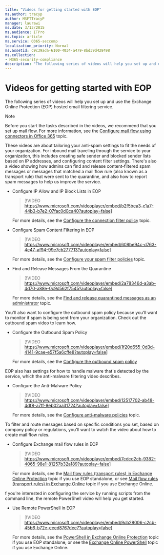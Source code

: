 ```yaml
---
title: "Videos for getting started with EOP"
ms.author: tracyp
author: MSFTTracyP
manager: laurawi
ms.date: 3/13/2015
ms.audience: ITPro
ms.topic: article
ms.service: O365-seccomp
localization_priority: Normal
ms.assetid: c9c39ada-6100-4034-a479-8bd39d428498
ms.collection:
- M365-security-compliance
description: "The following series of videos will help you set up and use the Exchange Online Protection (EOP) hosted email filtering service."
---
```


# Videos for getting started with EOP

The following series of videos will help you set up and use the Exchange Online Protection (EOP) hosted email filtering service.
  
> [!NOTE]
> Before you start the tasks described in the videos, we recommend that you set up mail flow. For more information, see the [Configure mail flow using connectors in Office 365](http://technet.microsoft.com/library/854b5a50-4462-4836-a092-37e208d29624.aspx) topic. 
  
These videos are about tailoring your anti-spam settings to fit the needs of your organization. For inbound mail traveling through the service to your organization, this includes creating safe sender and blocked sender lists based on IP addresses, and configuring content filter settings. There's also a video showing how admins can find and release content-filtered spam messages or messages that matched a mail flow rule (also known as a transport rule) that were sent to the quarantine, and also how to report spam messages to help us improve the service.
  
- Configure IP Allow and IP Block Lists in EOP
    > [!VIDEO https://www.microsoft.com/videoplayer/embed/b2f5bea3-e1a7-44b3-b7e2-07fac0d0ca40?autoplay=false]
  
    For more details, see the [Configure the connection filter policy](../configure-the-connection-filter-policy.md) topic. 
    
- Configure Spam Content Filtering in EOP
    > [!VIDEO https://www.microsoft.com/videoplayer/embed/608be94c-d763-4c47-af94-99e7cb277713?autoplay=false]
  
    For more details, see the [Configure your spam filter policies](../configure-your-spam-filter-policies.md) topic. 
    
- Find and Release Messages From the Quarantine
    > [!VIDEO https://www.microsoft.com/videoplayer/embed/2a78346d-a3ab-4d70-a88e-0c9d562f7545?autoplay=false]
  
    For more details, see the [Find and release quarantined messages as an administrator](../find-and-release-quarantined-messages-as-an-administrator.md) topic. 
    
You'll also want to configure the outbound spam policy because you'll want to monitor if spam is being sent from your organization. Check out the outbound spam video to learn how.
  
- Configure the Outbound Spam Policy
    > [!VIDEO https://www.microsoft.com/videoplayer/embed/1f20d655-0d3d-4141-9cae-e57f5a6cffe8?autoplay=false]
  
    For more details, see the [Configure the outbound spam policy](../configure-the-outbound-spam-policy.md)
    
EOP also has settings for how to handle malware that's detected by the service, which the anti-malware filtering video describes.
  
- Configure the Anti-Malware Policy
    > [!VIDEO https://www.microsoft.com/videoplayer/embed/12517702-ab48-4df8-a7ff-8eb02aa31724?autoplay=false]
  
    For more details, see the [Configure anti-malware policies](../configure-anti-malware-policies.md) topic. 
    
To filter and route messages based on specific conditions you set, based on company policy or regulations, you'll want to watch the video about how to create mail flow rules.
  
- Configure Exchange mail flow rules in EOP
    > [!VIDEO https://www.microsoft.com/videoplayer/embed/7cdcd2cb-9382-4065-98e1-81257b32a189?autoplay=false]
  
    For more details, see the [Mail flow rules (transport rules) in Exchange Online Protection](mail-flow-rules-transport-rules-0.md) topic if you use EOP standalone, or see [Mail flow rules (transport rules) in Exchange Online](http://technet.microsoft.com/library/743bd525-0ca2-426d-b76c-b4a052bc8886.aspx) topic if you use Exchange Online.
    
f you're interested in configuring the service by running scripts from the command line, the remote PowerShell video will help you get started.
  
- Use Remote PowerShell in EOP
    > [!VIDEO https://www.microsoft.com/videoplayer/embed/9cb28006-c2cb-45b6-b72e-eeed8767dee7?autoplay=false]
  
    For more details, see the [PowerShell in Exchange Online Protection](http://technet.microsoft.com/library/f7918a88-774a-405e-945b-bc2f5ee9f748.aspx) topic if you use EOP standalone, or see the [Exchange Online PowerShell](http://technet.microsoft.com/library/1cb603b0-2961-4afe-b879-b048fe0f64a2.aspx) topic if you use Exchange Online. 
    


